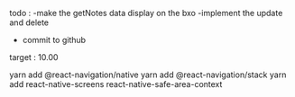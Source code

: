 todo :
-make the getNotes data display on the bxo
-implement the update and delete 
- commit to github

target :
10.00

yarn add @react-navigation/native yarn add @react-navigation/stack yarn add react-native-screens react-native-safe-area-context


